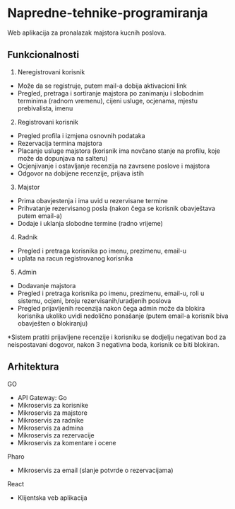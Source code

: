 # Napredne-tehnike-programiranja
Web aplikacija za pronalazak majstora kucnih poslova. 

## Funkcionalnosti

1. Neregistrovani korisnik
- Može da se registruje, putem mail-a dobija aktivacioni link
- Pregled, pretraga i sortiranje majstora po zanimanju i slobodnim terminima (radnom vremenu), cijeni usluge, ocjenama, mjestu prebivalista, imenu 

2. Registrovani korisnik
- Pregled profila i izmjena osnovnih podataka
- Rezervacija termina majstora
- Placanje usluge majstora (korisnik ima novčano stanje na profilu, koje može da dopunjava na salteru)
- Ocjenjivanje i ostavljanje recenzija na zavrsene poslove i majstora
- Odgovor na dobijene recenzije, prijava istih

3. Majstor
- Prima obavjestenja i ima uvid u rezervisane termine 
- Prihvatanje rezervisanog posla (nakon čega se korisnik obavještava putem email-a)
- Dodaje i uklanja slobodne termine (radno vrijeme)

4. Radnik
- Pregled i pretraga korisnika po imenu, prezimenu, email-u
- uplata na racun registrovanog korisnika

5. Admin
- Dodavanje majstora
- Pregled i pretraga korisnika po imenu, prezimenu, email-u, roli u sistemu, ocjeni, broju rezervisanih/uradjenih poslova 
- Pregled prijavljenih recenzija nakon čega admin može da blokira korisnika ukoliko uvidi nedolično ponašanje (putem email-a korisnik biva obavješten o blokiranju)

*Sistem pratiti prijavljene recenzije i korisniku se dodjelju negativan bod za neispostavani dogovor, nakon 3 negativna boda, korisnik ce biti blokiran.

## Arhitektura 

GO
- API Gateway: Go
- Mikroservis za korisnike
- Mikroservis za majstore
- Mikroservis za radnike
- Mikroservis za admina
- Mikroservis za rezervacije
- Mikroservis za komentare i ocene 

Pharo
- Mikroservis za email (slanje potvrde o rezervacijama)

React
- Klijentska veb aplikacija
